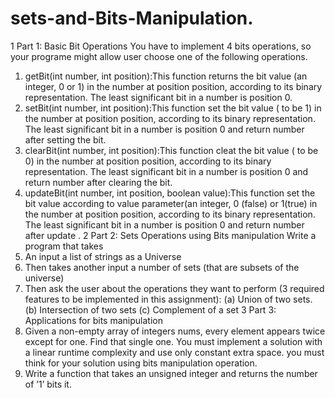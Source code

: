 # sets-and-Bits-Manipulation.
1 Part 1: Basic Bit Operations
You have to implement 4 bits operations, so your programe might allow user choose one of the
following operations.
1. getBit(int number, int position):This function returns the bit value (an integer, 0 or 1) in the number at position position, according to its binary representation. The least
significant bit in a number is position 0.
2. setBit(int number, int position):This function set the bit value ( to be 1) in the
number at position position, according to its binary representation. The least significant
bit in a number is position 0 and return number after setting the bit.
3. clearBit(int number, int position):This function cleat the bit value ( to be 0) in the
number at position position, according to its binary representation. The least significant
bit in a number is position 0 and return number after clearing the bit.
4. updateBit(int number, int position, boolean value):This function set the bit value
according to value parameter(an integer, 0 (false) or 1(true) in the number at position
position, according to its binary representation. The least significant bit in a number is
position 0 and return number after update .
2 Part 2: Sets Operations using Bits manipulation
Write a program that takes
1. An input a list of strings as a Universe
2. Then takes another input a number of sets (that are subsets of the universe)
3. Then ask the user about the operations they want to perform (3 required features to be
implemented in this assignment):
(a) Union of two sets.
(b) Intersection of two sets
(c) Complement of a set
3 Part 3: Applications for bits manipulation
1. Given a non-empty array of integers nums, every element appears twice except for one.
Find that single one. You must implement a solution with a linear runtime complexity and
use only constant extra space. you must think for your solution using bits manipulation
operation.
2. Write a function that takes an unsigned integer and returns the number of ’1’ bits it.
